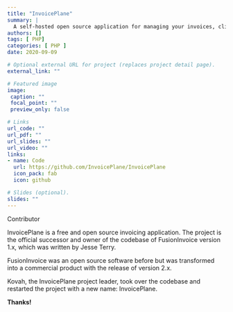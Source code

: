 ```yaml
---
title: "InvoicePlane"
summary: |
  A self-hosted open source application for managing your invoices, clients and payments.
authors: []
tags: [ PHP]
categories: [ PHP ]
date: 2020-09-09

# Optional external URL for project (replaces project detail page).
external_link: ""

# Featured image
image:
 caption: ""
 focal_point: ""
 preview_only: false

# Links
url_code: ""
url_pdf: ""
url_slides: ""
url_video: ""
links:
- name: Code
  url: https://github.com/InvoicePlane/InvoicePlane
  icon_pack: fab
  icon: github

# Slides (optional).
slides: ""
---
```


Contributor

InvoicePlane is a free and open source invoicing application. The project is the official successor and owner of the codebase of FusionInvoice version 1.x, which was written by Jesse Terry. 

FusionInvoice was an open source software before but was transformed into a commercial product with the release of version 2.x.

Kovah, the InvoicePlane project leader, took over the codebase and restarted the project with a new name: InvoicePlane.

**Thanks!**
